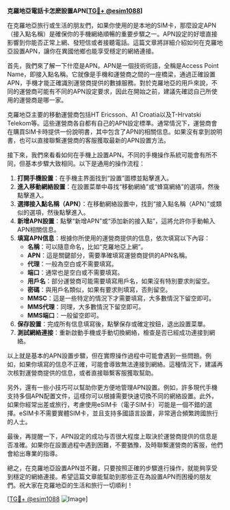 **克羅地亞電話卡怎麽設置APN[[TG💪+ @esim1088](https://t.me/s/esim1088)]**

在克羅地亞旅行或生活的朋友們，如果你使用的是本地的SIM卡，那麼設定APN（接入點名稱）是確保你的手機網絡順暢的重要步驟之一。APN設定的好壞直接影響到你能否正常上網、發短信或者接聽電話。這篇文章將詳細介紹如何在克羅地亞設置APN，讓你在異國他鄉也能享受穩定的網絡連接。

首先，我們來了解一下什麼是APN。APN是一個技術術語，全稱是Access Point Name，即接入點名稱。它就像是手機和運營商之間的一座橋梁，通過正確設置APN，手機才能正確識別運營商提供的數據服務。對於克羅地亞的用戶來說，不同的運營商可能有不同的APN設定要求，因此在開始之前，建議先確認自己所使用的運營商是哪一家。

克羅地亞主要的移動運營商包括HT Ericsson、A1 Croatia以及T-Hrvatski Telekom等。這些運營商各自都有自己的APN設定標準。通常情況下，運營商會在購買SIM卡時提供一份說明書，其中包含了APN的相關信息。如果沒有拿到說明書，也可以直接聯繫運營商的客服獲取最新的APN設置方法。

接下來，我們來看看如何在手機上設置APN。不同的手機操作系統可能會有所不同，但基本步驟大致相同。以下是通用的操作流程：

1. **打開手機設置**：在手機主界面找到“設置”圖標並點擊進入。
2. **進入移動網絡設置**：在設置菜單中尋找“移動網絡”或“蜂窩網絡”的選項，然後點擊進入。
3. **選擇接入點名稱（APN）**：在移動網絡設置中，找到“接入點名稱（APN）”或類似的選項，然後點擊進入。
4. **新增APN設置**：點擊“新增APN”或“添加新的接入點”，這將允許你手動輸入APN相關信息。
5. **填寫APN信息**：根據你所使用的運營商提供的信息，依次填寫以下內容：
   - **名稱**：可以隨意命名，比如“克羅地亞上網”。
   - **APN**：這是關鍵部分，需要準確填寫運營商提供的APN名稱。
   - **代理**：一般為空白或不需要填寫。
   - **端口**：通常也是空白或不需要填寫。
   - **用戶名**：部分運營商可能需要填寫用戶名，如果沒有特別要求則留空。
   - **密碼**：與用戶名類似，如果有要求則填寫，否則留空。
   - **MMSC**：這是一些特定的情況下才需要填寫，大多數情況下留空即可。
   - **MMS代理**：同理，大多數情況下留空即可。
   - **MMS端口**：一般留空即可。
6. **保存設置**：完成所有信息填寫後，點擊保存或確定按鈕，退出設置菜單。
7. **測試網絡連接**：重新啟動手機或手動切換網絡，檢查是否已經成功連接到網絡。

以上就是基本的APN設置步驟，但在實際操作過程中可能會遇到一些問題。例如，如果你填寫的信息不正確，可能會導致無法連接到網絡。這種情況下，建議再次核對運營商提供的信息，或者直接聯繫客服獲取幫助。

另外，還有一些小技巧可以幫助你更方便地管理APN設置。例如，許多現代手機支持多個APN配置文件，這樣你可以根據需要快速切換不同的網絡設置。此外，如果你經常出差或旅行，考慮使用eSIM卡（電子SIM卡）可能是一個不錯的選擇。eSIM卡不需要實體SIM卡，並且支持多國語言設置，非常適合頻繁跨國旅行的人士。

最後，再提醒一下，APN設定的成功与否很大程度上取決於運營商提供的信息是否准確。如果你在設置過程中遇到困難，不要猶豫，及時聯繫運營商的客服，他們會給出專業的指導。

總之，在克羅地亞設置APN並不難，只要按照正確的步驟進行操作，就能夠享受到穩定的網絡連接。希望這篇文章能幫助到那些正在為設置APN而困擾的朋友們。祝大家在克羅地亞的生活和旅行一切順利！

[[TG💪+ @esim1088](https://t.me/s/esim1088) ![Image](https://i.postimg.cc/4NQfJmqS/Snipaste-2025-05-13-00-14-12.png)]